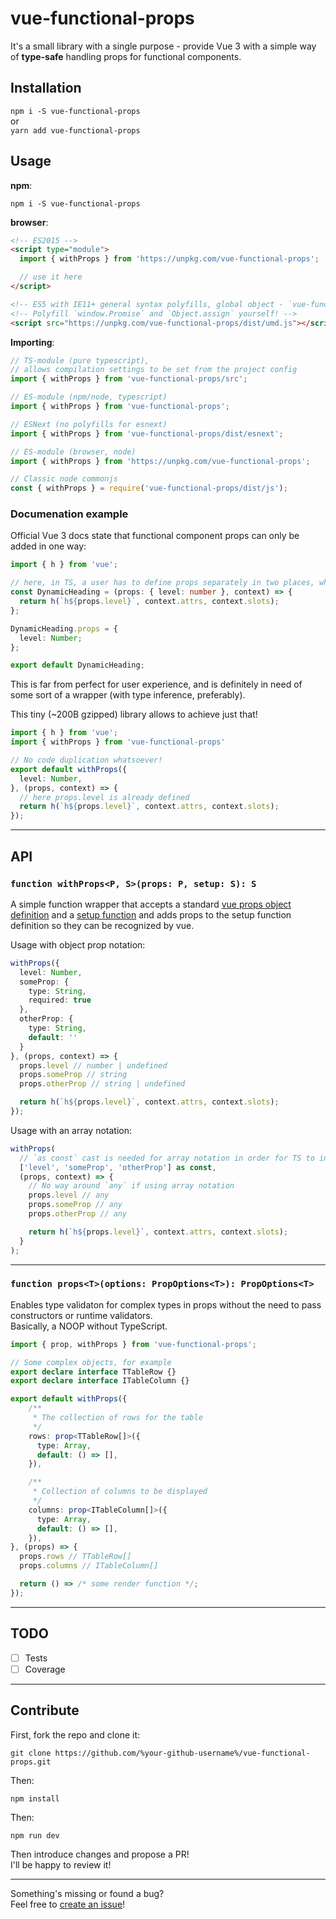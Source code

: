 # vue-functional-props

It's a small library with a single purpose - provide Vue 3 with a simple way of **type-safe** handling props for functional components.

## Installation

`npm i -S vue-functional-props`\
or\
`yarn add vue-functional-props`

## Usage

**npm**:
```
npm i -S vue-functional-props
```

**browser**:
```html
<!-- ES2015 -->
<script type="module">
  import { withProps } from 'https://unpkg.com/vue-functional-props';

  // use it here
</script>

<!-- ES5 with IE11+ general syntax polyfills, global object - `vue-functional-props` -->
<!-- Polyfill `window.Promise` and `Object.assign` yourself! -->
<script src="https://unpkg.com/vue-functional-props/dist/umd.js"></script>
```

**Importing**:
```ts
// TS-module (pure typescript),
// allows compilation settings to be set from the project config
import { withProps } from 'vue-functional-props/src';

// ES-module (npm/node, typescript)
import { withProps } from 'vue-functional-props';

// ESNext (no polyfills for esnext)
import { withProps } from 'vue-functional-props/dist/esnext';

// ES-module (browser, node)
import { withProps } from 'https://unpkg.com/vue-functional-props';

// Classic node commonjs
const { withProps } = require('vue-functional-props/dist/js');
```

### Documenation example

Official Vue 3 docs state that functional component props can only be added in one way:
```ts
import { h } from 'vue';

// here, in TS, a user has to define props separately in two places, which produces code duplication
const DynamicHeading = (props: { level: number }, context) => {
  return h(`h${props.level}`, context.attrs, context.slots);
};

DynamicHeading.props = {
  level: Number;
};

export default DynamicHeading;
```

This is far from perfect for user experience, and is definitely in need of some sort of a wrapper (with type inference, preferably).

This tiny (~200B gzipped) library allows to achieve just that!

```ts
import { h } from 'vue';
import { withProps } from 'vue-functional-props'

// No code duplication whatsoever!
export default withProps({
  level: Number,
}, (props, context) => {
  // here props.level is already defined
  return h(`h${props.level}`, context.attrs, context.slots);
});
```

---

## API

### `function withProps<P, S>(props: P, setup: S): S`

A simple function wrapper that accepts a standard [vue props object definition](https://v3.vuejs.org/guide/component-props.html#prop-types) and a [setup function](https://v3.vuejs.org/api/composition-api.html#setup) and adds props to the setup function definition so they can be recognized by vue.

Usage with object prop notation:
```ts
withProps({
  level: Number,
  someProp: {
    type: String,
    required: true
  },
  otherProp: {
    type: String,
    default: ''
  }
}, (props, context) => {
  props.level // number | undefined
  props.someProp // string
  props.otherProp // string | undefined

  return h(`h${props.level}`, context.attrs, context.slots);
});
```

Usage with an array notation:
```ts
withProps(
  // `as const` cast is needed for array notation in order for TS to infer the type
  ['level', 'someProp', 'otherProp'] as const,
  (props, context) => {
    // No way around `any` if using array notation
    props.level // any
    props.someProp // any
    props.otherProp // any

    return h(`h${props.level}`, context.attrs, context.slots);
  }
);
```

---

### `function props<T>(options: PropOptions<T>): PropOptions<T>`

Enables type validaton for complex types in props without the need to pass constructors or runtime validators.\
Basically, a NOOP without TypeScript.

```ts
import { prop, withProps } from 'vue-functional-props';

// Some complex objects, for example
export declare interface TTableRow {}
export declare interface ITableColumn {}

export default withProps({
    /**
     * The collection of rows for the table
     */
    rows: prop<TTableRow[]>({
      type: Array,
      default: () => [],
    }),

    /**
     * Collection of columns to be displayed
     */
    columns: prop<ITableColumn[]>({
      type: Array,
      default: () => [],
    }),
}, (props) => {
  props.rows // TTableRow[]
  props.columns // ITableColumn[]

  return () => /* some render function */;
});
```

---

## TODO

- [ ] Tests
- [ ] Coverage

---

## Contribute

First, fork the repo and clone it:
```
git clone https://github.com/%your-github-username%/vue-functional-props.git
```

Then:
```
npm install
```

Then:
```
npm run dev
```

Then introduce changes and propose a PR!\
I'll be happy to review it!

---

Something's missing or found a bug?\
Feel free to [create an issue](https://github.com/Raiondesu/vue-functional-props/issues/new)!
